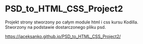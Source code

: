 # PSD_to_HTML_CSS_Project2

Projekt strony stworzony po całym module html i css kursu Kodilla. Stworzony na podstawie dostarczonego pliku psd.

https://jaceksanko.github.io/PSD_to_HTML_CSS_Project2/
